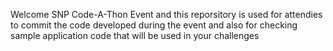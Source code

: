 Welcome SNP Code-A-Thon Event and this reporsitory is used for attendies to commit the code developed during the event and also for checking sample application code that will be used in your challenges
